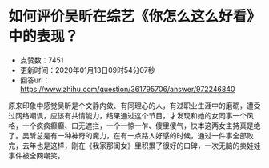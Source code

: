 # 如何评价吴昕在综艺《你怎么这么好看》中的表现？
- 点赞数：7451
- 更新时间：2020年01月13日09时54分07秒
- 回答url：https://www.zhihu.com/question/361795706/answer/972246840
<body>
 <p data-pid="5AMIIDcn">原来印象中感觉吴昕是个文静内敛、有同理心的人，有过职业生涯中的磨砺，遭受过网络嘲讽，应该有共情能力，结果通过这个节目，才发现和她的女同事一个风格，一个疯疯癫癫、口无遮拦，一个一惊一乍、傻里傻气，快本这两女主持真是绝了。吴昕总是有一种神奇的魔力，在有一点路人好感的时候，通过一件事全部败完，去年也是这样，刚在《我家那闺女》里积累了很好的口碑，一次无脑的卖娃娃事件被全网嘲笑。</p>
</body>
